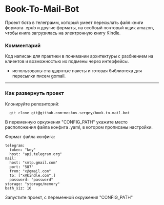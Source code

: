 # Book-To-Mail-Bot
Проект бота в телеграмм, который умеет пересылать файл книги формата .epub и другие форматы, на особоый почтовый ящик amazon, чтобы книга загрузилась на электронную книгу Kindle.

### Комментарий
Код написан для практики в понимании архитектуры с разбиением на клиентов и возможностью их подмены через интерфейсы.
* использованы стандарнтые пакеты и готовая библиотека для пересылки писем gomail.
____
### Как развернуть проект

Клонируйте репозиторий:

```
  git clone git@github.com:noskov-sergey/book-to-mail-bot
```

В переменную оркужения "CONFIG_PATH" укажите место расположения файла конфига .yaml, в котором прописаны настройки.

Формат файла конфига:
```
telegram:
  token: "key"
  host: "api.telegram.org"
mail:
  host: "smtp.gmail.com"
  port: "587"
  from: "x@gmail.com"
  to: ["x@kindle.com",]
  password: "password"
storage: "storage/memory"
bath_siz: 10
```

Запустите проект, c переменной окружения "CONFIG_PATH"
